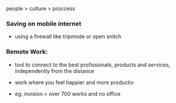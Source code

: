 people > culture > proccess

### Saving on mobile internet

- using a firewall like tripmode or open snitch

### Remote Work:

- tool to connect to the best profissionals, products and services, independently from the distance
- work where you feel happier and more productiv

- eg. invision = over 700 works and no office
